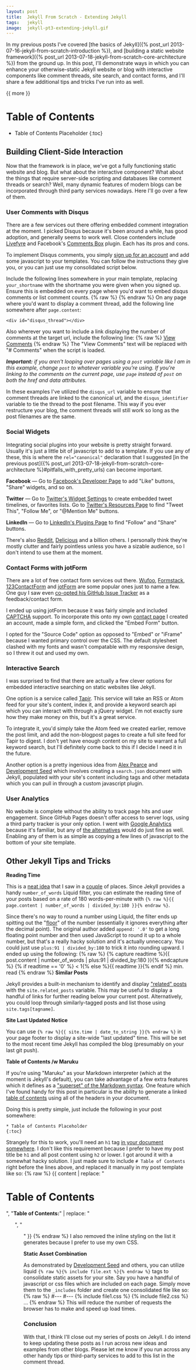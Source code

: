 ```yaml
---
layout: post
title:  Jekyll From Scratch - Extending Jekyll
tags:   jekyll
image:  jekyll-pt3-extending-jekyll.gif
---
```


In my previous posts I've covered [the basics of Jekyll]({% post_url 2013-07-16-jekyll-from-scratch-introduction %}), and [building a static website framework]({% post_url 2013-07-18-jekyll-from-scratch-core-architecture %}) from the ground up. In this post, I'll demonstrate ways in which you can enhance your otherwise-static Jekyll website or blog with interactive components like comment threads, site search, and contact forms, and I'll share a few additional tips and tricks I've run into as well.

{{ more }}

# Table of Contents

* Table of Contents Placeholder
{:toc}

## Building Client-Side Interaction

Now that the framework is in place, we've got a fully functioning static website and blog. But what about the interactive component? What about the things that require server-side scripting and databases like comment threads or search? Well, many dynamic features of modern blogs can be incorporated through third party services nowadays. Here I'll go over a few of them.

### User Comments with Disqus

There are a few services out there offering embedded comment integration at the moment. I picked Disqus because it's been around a while, has good adoption, and generally seems to work well. Close contenders include [Livefyre](http://www.livefyre.com/comments/) and Facebook's [Comments Box](https://developers.facebook.com/docs/reference/plugins/comments/) plugin. Each has its pros and cons.

To implement Disqus comments, you simply [sign up for an account](https://disqus.com/admin/signup/) and add some javascript to your templates. You can follow the instructions they give you, or you can just use my consolidated script below.

Include the following lines somewhere in your main template, replacing `your_shortname` with the shortname you were given when you signed up. Ensure this is embedded on every page where you'd want to embed disqus comments or list comment counts.
{% raw %}
	<script type="text/javascript">
		var disqus_shortname  = 'your_shortname',
		    disqus_identifier = '{{ page.path | split:'/' | last | cgi_escape }}',
		    disqus_url        = '{{ site.url }}{{ page.url | uri_escape }}'
		;
		(function() {
			var load = function(src){
				var s = document.createElement('script'); s.type = 'text/javascript'; s.async = true; s.src = src;
				var e = document.getElementsByTagName('script')[0]; e.parentNode.insertBefore(s, e);
			};
			load('//' + disqus_shortname + '.disqus.com/count.js');
			if (document.getElementById('disqus_thread')) {
				load('//' + disqus_shortname + '.disqus.com/embed.js');
			}
		})();
	</script>
{% endraw %}
On any page where you'd want to display a comment thread, add the following line somewhere after `page.content`:

	<div id="disqus_thread"></div>

Also wherever you want to include a link displaying the number of comments at the target url, include the following line:
{% raw %}
	<a href="{{ post.url }}#disqus_thread" data-disqus-identifier="{{ post.path | split:'/' | last | cgi_escape }}">View Comments</a>
{% endraw %}
The "View Comments" text will be replaced with "# Comments" when the script is loaded.

_**Important:** if you aren't looping over pages using a `post` variable like I am in this example, change `post` to whatever variable you're using. If you're linking to the comments on the current page, use `page` instead of `post` on both the href and data attributes._

In these examples I've utilized the `disqus_url` variable to ensure that comment threads are linked to the canonical url, and the `disqus_identifier` variable to tie the thread to the post filename. This way if you ever restructure your blog, the comment threads will still work so long as the post filenames are the same.

### Social Widgets

Integrating social plugins into your website is pretty straight forward. Usually it's just a little bit of javascript to add to a template. If you use any of these, this is where the `rel="canonical"` declaration that I suggested [in the previous post]({% post_url 2013-07-18-jekyll-from-scratch-core-architecture %}#pitfalls_with_pretty_urls) can become important.

**Facebook** — Go to [Facebook's Developer Page](https://developers.facebook.com/docs/plugins/) to add "Like" buttons, "Share" widgets, and so on.

**Twitter** — Go to [Twitter's Widget Settings](https://twitter.com/settings/widgets) to create embedded tweet timelines, or favorites lists. Go to [Twitter's Resources Page](https://twitter.com/about/resources/buttons) to find "Tweet This", "Follow Me", or "@Mention Me" buttons.

**LinkedIn** — Go to [LinkedIn's Plugins Page](https://developer.linkedin.com/plugins) to find "Follow" and "Share" buttons.

There's also [Reddit](http://www.reddit.com/buttons/), [Delicious](https://delicious.com/tools) and a billion others. I personally think they're mostly clutter and fairly pointless unless you have a sizable audience, so I don't intend to use them at the moment.

### Contact Forms with jotForm

There are a lot of free contact form services out there. [Wufoo](http://www.wufoo.com/), [Formstack](http://www.formstack.com/), [123ContactForm](http://www.123contactform.com/) and [jotForm](http://www.jotform.com/) are some popular ones just to name a few. One guy I saw even [co-opted his GitHub Issue Tracker](http://erjjones.github.io/blog/How-I-built-my-blog-in-one-day/) as a feedback/contact form.

I ended up using jotForm because it was fairly simple and included [CAPTCHA](http://en.wikipedia.org/wiki/CAPTCHA) support. To incorporate this onto my own [contact page](/contact/) I created an account, made a simple form, and clicked the "Embed Form" button.

I opted for the "Source Code" option as opposed to "Embed" or "iFrame" because I wanted primary control over the CSS. The default stylesheet clashed with my fonts and wasn't compatable with my responsive design, so I threw it out and used my own.

### Interactive Search

I was surprised to find that there are actually a few clever options for embedded interactive searching on static websites like Jekyll.

One option is a service called [Tapir](http://tapirgo.com/). This service will take an RSS or Atom feed for your site's content, index it, and provide a keyword search api which you can interact with through a jQuery widget. I'm not exactly sure how they make money on this, but it's a great service.

To integrate it, you'd simply take the Atom feed we created earlier, remove the post limit, and add the non-blogpost pages to create a full site feed for Tapir to digest. I don't yet have enough content on my site to warrant a full keyword search, but I'll definitely come back to this if I decide I need it in the future.

Another option is a pretty ingenious idea from [Alex Pearce](http://alexpearce.me/2012/04/simple-jekyll-searching/) and [Development Seed](http://developmentseed.org/blog/2011/09/09/jekyll-github-pages/) which involves creating a `search.json` document with Jekyll, populated with your site's content including tags and other metadata which you can pull in through a custom javascript plugin.

### User Analytics

No website is complete without the ability to track page hits and user engagement. Since GitHub Pages doesn't offer access to server logs, using a third party tracker is your only option. I went with [Google Analytics](http://www.google.com/analytics/) because it's familiar, but any of [the alternatives](https://iwantmyname.com/blog/2013/03/prefer-to-own-your-data-here-are-some-alternatives-to-google-analytics.html) would do just fine as well. Enabling any of them is as simple as copying a few lines of javascript to the bottom of your site template.

## Other Jekyll Tips and Tricks

**Reading Time**

This is a [neat idea](http://andytaylor.me/2013/04/07/reading-time/) that I saw in a [couple](http://sicanstudios.com/blog/) of places. Since Jekyll provides a handy `number_of_words` Liquid filter, you can estimate the reading time of your posts based on a rate of 180 words-per-minute with `{% raw %}{{ page.content | number_of_words | divided_by:180 }}{% endraw %}`.

Since there's no way to round a number using Liquid, the filter ends up spitting out the "[floor](http://en.wikipedia.org/wiki/Floor_and_ceiling_functions)" of the number (essentially it ignores everything after the decimal point). The original author added `append: '.0'` to get a long floating point number and then used JavaScript to round it up to a whole number, but that's a really hacky solution and it's actually unneccary. You could just use `plus:91 | divided_by:180` to trick it into rounding upward. I ended up using the following:
{% raw %}
	{% capture readtime %}{{ post.content | number_of_words | plus:91 | divided_by:180 }}{% endcapture %}
	{% if readtime == '0' %} &lt; 1{% else %}{{ readtime }}{% endif %} min. read
{% endraw %}
**Similar Posts**

Jekyll provides a built-in mechanism to identify and display ["related" posts](http://jekyllrb.com/docs/variables/#site_variables) with the `site.related_posts` variable. This may be useful to display a handful of links for further reading below your current post. Alternatively, you could loop through similarly-tagged posts and list those using `site.tags[tagname]`.

**Site Last Updated Notice**

You can use `{% raw %}{{ site.time | date_to_string }}{% endraw %}` in your page footer to display a site-wide "last updated" time. This will be set to the most recent time Jekyll has compiled the blog (presumably on your last git push).

**Table of Contents /w Maruku**

If you're using "Maruku" as your Markdown interpreter (which at the moment is Jekyll's default), you can take advantage of a few extra features which it defines as a ["superset" of the Markdown syntax](http://maruku.rubyforge.org/maruku.html). One feature which I've found handy for this post in particular is the ability to generate a linked [table of contents](http://maruku.rubyforge.org/maruku.html#toc-generation) using all of the headers in your document.

Doing this is pretty simple, just include the following in your post somewhere:

	* Table of Contents Placeholder
	{:toc}

Strangely for this to work, you'll need an `h1` tag [in your document somewhere](http://webiva.lighthouseapp.com/projects/38599/tickets/5-maruku-table-of-contents-not-generating-without-extra-h1-tag). I don't like this requirement because I prefer to have my post title be `h1` and all post content using `h2` or lower. I got around it with a somewhat hacky solution. I just made sure to include `# Table of Contents` right before the lines above, and replaced it manually in my post template like so:
{% raw %}
	{{ content | replace: "<h1 id='table_of_contents'>Table of Contents</h1>", "<strong>Table of Contents:</strong>" | replace: "<ul style='list-style: none;'>", "<ul>" }}
{% endraw %}
I also removed the inline styling on the list it generates because I prefer to use my own CSS.

**Static Asset Combination**

As demonstrated by [Development Seed](http://developmentseed.org/blog/2011/09/09/jekyll-github-pages/) and others, you can utilize liquid `{% raw %}{% include file.ext %}{% endraw %}` tags to consolidate static assets for your site. Say you have a handful of javascript or css files which are included on each page. Simply move them to the `_includes` folder and create one consolidated file like so:
{% raw %}
	#---
	#---
	{% include file1.css %}
	{% include file2.css %}
	...
{% endraw %}
This will reduce the number of requests the browser has to make and speed up load times.

### Conclusion

With that, I think I'll close out my series of posts on Jekyll. I do intend to keep updating these posts as I run across new ideas and examples from other blogs. Please let me know if you run across any other handy tips or third-party services to add to this list in the comment thread.
